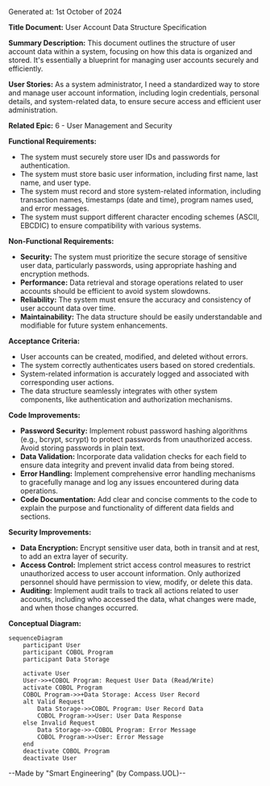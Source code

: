 Generated at: 1st October of 2024

**Title Document:** User Account Data Structure Specification

**Summary Description:** This document outlines the structure of user account data within a system, focusing on how this data is organized and stored. It's essentially a blueprint for managing user accounts securely and efficiently.

**User Stories:** As a system administrator, I need a standardized way to store and manage user account information, including login credentials, personal details, and system-related data, to ensure secure access and efficient user administration.

**Related Epic:** 6 - User Management and Security

**Functional Requirements:**
- The system must securely store user IDs and passwords for authentication.
- The system must store basic user information, including first name, last name, and user type.
- The system must record and store system-related information, including transaction names, timestamps (date and time), program names used, and error messages.
- The system must support different character encoding schemes (ASCII, EBCDIC) to ensure compatibility with various systems.

**Non-Functional Requirements:**
- **Security:** The system must prioritize the secure storage of sensitive user data, particularly passwords, using appropriate hashing and encryption methods.
- **Performance:** Data retrieval and storage operations related to user accounts should be efficient to avoid system slowdowns.
- **Reliability:** The system must ensure the accuracy and consistency of user account data over time.
- **Maintainability:** The data structure should be easily understandable and modifiable for future system enhancements.

**Acceptance Criteria:**
- User accounts can be created, modified, and deleted without errors.
- The system correctly authenticates users based on stored credentials.
- System-related information is accurately logged and associated with corresponding user actions.
- The data structure seamlessly integrates with other system components, like authentication and authorization mechanisms.

**Code Improvements:**
- **Password Security:** Implement robust password hashing algorithms (e.g., bcrypt, scrypt) to protect passwords from unauthorized access. Avoid storing passwords in plain text.
- **Data Validation:** Incorporate data validation checks for each field to ensure data integrity and prevent invalid data from being stored.
- **Error Handling:** Implement comprehensive error handling mechanisms to gracefully manage and log any issues encountered during data operations.
- **Code Documentation:** Add clear and concise comments to the code to explain the purpose and functionality of different data fields and sections.

**Security Improvements:**
- **Data Encryption:** Encrypt sensitive user data, both in transit and at rest, to add an extra layer of security.
- **Access Control:** Implement strict access control measures to restrict unauthorized access to user account information. Only authorized personnel should have permission to view, modify, or delete this data.
- **Auditing:** Implement audit trails to track all actions related to user accounts, including who accessed the data, what changes were made, and when those changes occurred.

**Conceptual Diagram:**

```mermaid
sequenceDiagram
    participant User
    participant COBOL Program
    participant Data Storage

    activate User
    User->>+COBOL Program: Request User Data (Read/Write)
    activate COBOL Program
    COBOL Program->>+Data Storage: Access User Record
    alt Valid Request
        Data Storage->>COBOL Program: User Record Data
        COBOL Program->>User: User Data Response 
    else Invalid Request 
        Data Storage->>-COBOL Program: Error Message
        COBOL Program->>User: Error Message
    end
    deactivate COBOL Program
    deactivate User
```

--Made by "Smart Engineering" (by Compass.UOL)--